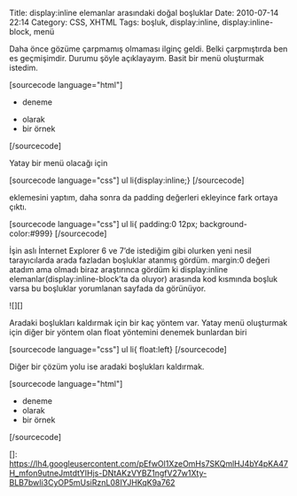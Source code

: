 Title: display:inline elemanlar arasındaki doğal boşluklar
Date: 2010-07-14 22:14
Category: CSS, XHTML
Tags: boşluk, display:inline, display:inline-block, menü

Daha önce gözüme çarpmamış olmaması ilginç geldi. Belki çarpmıştırda ben
es geçmişimdir. Durumu şöyle açıklayayım. Basit bir menü oluşturmak
istedim.

[sourcecode language="html"] <ul> <li>deneme</li>
<li>olarak</li> <li>bir örnek </li> </ul> [/sourcecode]

Yatay bir menü olacağı için

[sourcecode language="css"] ul li{display:inline;} [/sourcecode]

eklemesini yaptım, daha sonra da padding değerleri ekleyince fark ortaya
çıktı.

[sourcecode language="css"] ul li{ padding:0 12px;
background-color:#999} [/sourcecode]

İşin aslı İnternet Explorer 6 ve 7’de istediğim gibi olurken yeni nesil
tarayıcılarda arada fazladan boşluklar atanmış gördüm. margin:0 değeri
atadım ama olmadı biraz araştırınca gördüm ki display:inline
elemanlar(display:inline-block’ta da oluyor) arasında kod kısmında
boşluk varsa bu boşluklar yorumlanan sayfada da görünüyor.

![][]

Aradaki boşlukları kaldırmak için bir kaç yöntem var. Yatay menü
oluşturmak için diğer bir yöntem olan float yöntemini denemek bunlardan
biri

[sourcecode language="css"] ul li{ float:left} [/sourcecode]

Diğer bir çözüm yolu ise aradaki boşlukları kaldırmak.

[sourcecode language="html"] <ul>
<li>deneme</li><li>olarak</li><li>bir örnek </li> </ul>
[/sourcecode]

</p>

  []: https://lh4.googleusercontent.com/pEfwOl1XzeOmHs7SKQmlHJ4bY4pKA47H_mfon9utneJmtdtYIHjs-DNtAKzVYBZ1ngfV27w1Xty-BLB7bwIi3CyOP5mUsiRznL08IYJHKqK9a762
